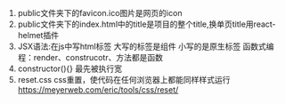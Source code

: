 1. public文件夹下的favicon.ico图片是网页的icon
2. public文件夹下的index.html中的title是项目的整个title,换单页title用react-helmet插件
3. JSX语法:在js中写html标签 大写的标签是组件 小写的是原生标签
   函数式编程：render、construcotr、方法都是函数
4. constructor(){} 最先被执行宽
5. reset.css css重置，使代码在任何浏览器上都能同样样式运行
   https://meyerweb.com/eric/tools/css/reset/